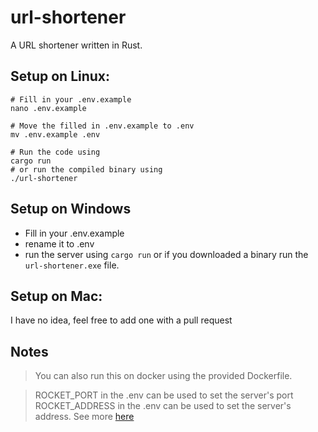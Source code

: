 # url-shortener

A URL shortener written in Rust.

## Setup on Linux:
```
# Fill in your .env.example
nano .env.example

# Move the filled in .env.example to .env
mv .env.example .env

# Run the code using
cargo run
# or run the compiled binary using
./url-shortener
```


## Setup on Windows
- Fill in your .env.example
- rename it to .env
- run the server using `cargo run` or if you downloaded a binary run the `url-shortener.exe` file.


## Setup on Mac:
I have no idea, feel free to add one with a pull request

## Notes
> You can also run this on docker using the provided Dockerfile.


> ROCKET_PORT in the .env can be used to set the server's port
> ROCKET_ADDRESS in the .env can be used to set the server's address.
> See more [here](https://docs.rs/rocket/0.4.10/rocket/config/)